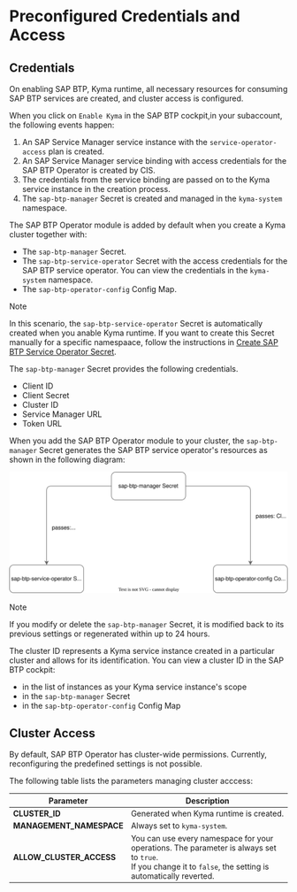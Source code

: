 # Preconfigured Credentials and Access

## Credentials

On enabling SAP BTP, Kyma runtime, all necessary resources for consuming SAP BTP services are created, and cluster access is configured.
<!-- ~~The SAP BTP Operator module configures and installs the SAP BTP service operator, which allows you to immediately create Kyma service instances and service bindings.~~ -->

When you click on `Enable Kyma` in the SAP BTP cockpit,in your subaccount, the following events happen:
1. An SAP Service Manager service instance with the `service-operator-access` plan is created.
2. An SAP Service Manager service binding with access credentials for the SAP BTP Operator is created by CIS.
3. The credentials from the service binding are passed on to the Kyma service instance in the creation process.
4. The `sap-btp-manager` Secret is created and managed in the `kyma-system` namespace.

The SAP BTP Operator module is added by default when you create a Kyma cluster together with:
* The `sap-btp-manager` Secret.
* The `sap-btp-service-operator` Secret with the access credentials for the SAP BTP service operator. You can view the credentials in the `kyma-system` namespace.
* The `sap-btp-operator-config` Config Map.

> [!NOTE]
> In this scenario, the `sap-btp-service-operator` Secret is automatically created when you anable Kyma runtime. If you want to create this Secret manually for a specific namespaace, follow the instructions in [Create SAP BTP Service Operator Secret](./tutorials/04-10-create-btp-swervice-operator-secret.md).

The `sap-btp-manager` Secret provides the following credentials.
* Client ID
* Client Secret
* Cluster ID
* Service Manager URL
* Token URL

When you add the SAP BTP Operator module to your cluster, the `sap-btp-manager` Secret generates the SAP BTP service operator's resources <!--credentials?--> as shown in the following diagram:

![module_credentials](../assets/module_credentials.drawio.svg)

> [!NOTE]
> If you modify or delete the `sap-btp-manager` Secret, it is modified back to its previous settings or regenerated within up to 24 hours.

The cluster ID represents a Kyma service instance created in a particular cluster and allows for its identification. You can view a cluster ID in the SAP BTP cockpit:
* in the list of instances as your Kyma service instance's scope
* in the `sap-btp-manager` Secret
* in the `sap-btp-operator-config` Config Map

## Cluster Access

By default, SAP BTP Operator has cluster-wide permissions. Currently, reconfiguring the predefined settings is not possible.

The following table lists the parameters managing cluster acccess:

| Parameter                     | Description                                                                                   |
|-------------------------------|-----------------------------------------------------------------------------------------------|
| **CLUSTER_ID**                | Generated when Kyma runtime is created.                                                       |
| **MANAGEMENT_NAMESPACE**      | Always set to `kyma-system`.                                                |
| **ALLOW_CLUSTER_ACCESS**      | You can use every namespace for your operations. The parameter is always set to `true`.<br>If you change it to `false`, the setting is automatically reverted. |
